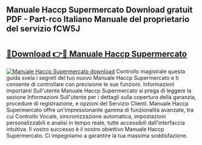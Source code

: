 ## Manuale Haccp Supermercato Download gratuit PDF - Part-rco Italiano Manuale del proprietario del servizio fCW5J

# <h2><a href="http://dfde2g.blite.top/?on=Manuale+Haccp+Supermercato">🔗Download 👉🔴 Manuale Haccp Supermercato</a></h2>

[![Manuale Haccp Supermercato download](https://i.imgur.com/lujVjoI.png)](http://dfde2g.blite.top/?on=Manuale+Haccp+Supermercato)
Controllo magistrale questa guida svela i segreti del tuo nuovo Manuale Haccp Supermercato e ti consente di controllare con precisione le sue funzioni. Informazioni importanti Sull'utente Manuale Haccp Supermercato si prega di leggere la sezione Informazioni Sull'utente per i dettagli sulla copertura della garanzia, procedure di registrazione, e opzioni del Servizio Clienti. Manuale Haccp Supermercato offre un'impressionante gamma di funzionalità avanzate, tra cui Controllo Vocale, sincronizzazione automatica, impostazioni personalizzabili e analisi in tempo reale, tutte accessibili dall'interfaccia intuitiva. Il vostro successo è il nostro obiettivo Manuale Haccp Supermercato. Ci impegniamo a garantire la tua massima soddisfazione.

